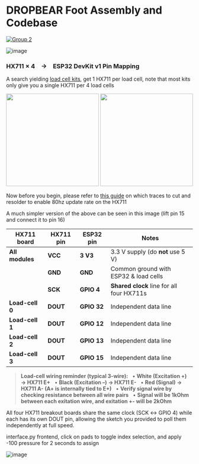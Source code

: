 # DROPBEAR Foot Assembly and Codebase

[![Group 2](https://github.com/robit-man/dropbear-neck-assembly/assets/36677806/bd13c6f5-7a3f-4262-9891-4259f17abbe0)](https://t.me/fractionalrobots)

![image](https://github.com/user-attachments/assets/a92e756e-2179-43b6-9402-cc26a7595759)

### HX711 × 4 → ESP32 DevKit v1 Pin Mapping

A search yielding [load cell kits](https://www.amazon.com/s?k=hx711+load+cell+kit+50kg), get 1 HX711 per load cell, note that most kits only give you a single HX711 per 4 load cells

<img src="https://github.com/user-attachments/assets/36cb7a04-b46a-4b61-a50a-b9a473b187f2" height="250px">

<img src="https://github.com/user-attachments/assets/0aec55ac-66a9-493b-9099-e47a5e374abe" height="250px">


Now before you begin, please refer to [this guide](https://www.instructables.com/How-to-Convert-Your-HX-711-Board-From-10Hz-to-80Hz/) on which traces to cut and resolder to enable 80hz update rate on the HX711

A much simpler version of the above can be seen in this image (lift pin 15 and connect it to pin 16)

| HX711 board     | HX711 pin | ESP32 pin   | Notes                                     |
| --------------- | --------- | ----------- | ----------------------------------------- |
| **All modules** | **VCC**   | **3 V3**    | 3.3 V supply (do **not** use 5 V)         |
|                 | **GND**   | **GND**     | Common ground with ESP32 & load cells     |
|                 | **SCK**   | **GPIO 4**  | **Shared clock** line for all four HX711s |
| **Load-cell 0** | **DOUT**  | **GPIO 32** | Independent data line                     |
| **Load-cell 1** | **DOUT**  | **GPIO 12** | Independent data line                     |
| **Load-cell 2** | **DOUT**  | **GPIO 13** | Independent data line                     |
| **Load-cell 3** | **DOUT**  | **GPIO 15** | Independent data line                     |

> **Load-cell wiring reminder (typical 3-wire):**
>   • **White (Excitation +) → HX711 E+**
>   • **Black (Excitation –) → HX711 E-**
>   • **Red (Signal) → HX711 A- (A+ is internally tied to E+)**
>   • **Verify signal wire by checking resistance between all wire pairs**
>   • **Signal will be 1kOhm between each exitation wire, and exitation +- will be 2kOhm**

All four HX711 breakout boards share the same clock (SCK ↔ GPIO 4) while each has its own DOUT pin, allowing the sketch you provided to poll them independently at full speed.


interface.py frontend, click on pads to toggle index selection, and apply -100 pressure for 2 seconds to assign

![image](https://github.com/user-attachments/assets/15de8a93-ef5b-4daa-8859-15022774cf08)
